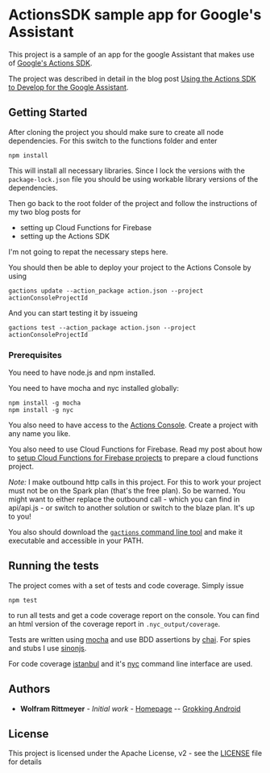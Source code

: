 # ActionsSDK sample app for Google's Assistant 

This project is a sample of an app for the google Assistant that makes use of [Google's Actions SDK](https://developers.google.com/actions/sdk/).

The project was described in detail in the blog post [Using the Actions SDK to Develop for the Google Assistant](https://www.grokkingandroid.com/using-the-actions-sdk/).

## Getting Started

After cloning the project you should make sure to create all node dependencies. For this switch to the functions folder and enter

```
npm install
```

This will install all necessary libraries. Since I lock the versions with the `package-lock.json` file you should be using workable library versions of the dependencies.

Then go back to the root folder of the project and follow the instructions of my two blog posts for 
- setting up Cloud Functions for Firebase
- setting up the Actions SDK

I'm not going to repat the necessary steps here.

You should then be able to deploy your project to the Actions Console by using

```
gactions update --action_package action.json --project actionConsoleProjectId
```

And you can start testing it by issueing

```
gactions test --action_package action.json --project actionConsoleProjectId
```

### Prerequisites

You need to have node.js and npm installed. 

You need to have mocha and nyc installed globally:

```
npm install -g mocha
npm install -g nyc
```


You also need to have access to the [Actions Console](https://console.actions.google.com/). Create a project with any name you like.

You also need to use Cloud Functions for Firebase. Read my post about how to [setup Cloud Functions for Firebase projects](https://www.grokkingandroid.com/primer-cloud-functions-for-firebase/) to prepare a cloud functions project.

*Note:* I make outbound http calls in this project. For this to work your project must not be on the Spark plan (that's the free plan). So be warned. You might want to either replace the outbound call - which you can find in api/api.js - or switch to another solution or switch to the blaze plan. It's up to you!

You also should download the [`gactions` command line tool](https://developers.google.com/actions/tools/gactions-cli) and make it executable and accessible in your PATH.


## Running the tests

The project comes with a set of tests and code coverage. Simply issue

```
npm test
```

to run all tests and get a code coverage report on the console. You can find an html version of the coverage report in `.nyc_output/coverage`.

Tests are written using [mocha](https://mochajs.org/) and use BDD assertions by [chai](http://chaijs.com/). For spies and stubs I use [sinonjs](http://sinonjs.org/). 

For code coverage [istanbul](https://istanbul.js.org/) and it's [nyc](https://github.com/istanbuljs/nyc) command line interface are used.


## Authors

* **Wolfram Rittmeyer** - *Initial work* - [Homepage](http://www.wolfram-rittmeyer.de) -- [Grokking Android](https://www.grokkingandroid.com)

## License

This project is licensed under the Apache License, v2 - see the [LICENSE](LICENSE) file for details

